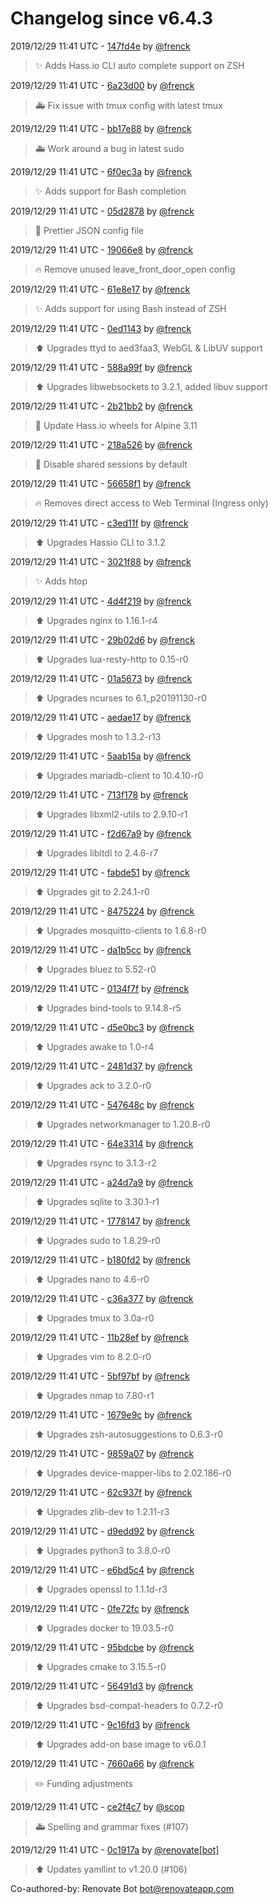 # Changelog since v6.4.3

2019/12/29 11:41 UTC - [147fd4e](https://github.com/hassio-addons/addon-ssh/commit/147fd4e87c41380f683805f28005dfcd7082356f) by [@frenck](https://github.com/frenck)
> :sparkles: Adds Hass.io CLI auto complete support on ZSH 

2019/12/29 11:41 UTC - [6a23d00](https://github.com/hassio-addons/addon-ssh/commit/6a23d005ab1add6f53275391ce6d3a43e7352e29) by [@frenck](https://github.com/frenck)
> :ambulance: Fix issue with tmux config with latest tmux 

2019/12/29 11:41 UTC - [bb17e88](https://github.com/hassio-addons/addon-ssh/commit/bb17e881128bf3bcb6dcfde12ff02f0dd4ebaa14) by [@frenck](https://github.com/frenck)
> :ambulance: Work around a bug in latest sudo 

2019/12/29 11:41 UTC - [6f0ec3a](https://github.com/hassio-addons/addon-ssh/commit/6f0ec3a5ed39abc85c9a95242ec2886284ad262c) by [@frenck](https://github.com/frenck)
> :sparkles: Adds support for Bash completion 

2019/12/29 11:41 UTC - [05d2878](https://github.com/hassio-addons/addon-ssh/commit/05d28789ee5ac7c8711f661ef320297d705863fd) by [@frenck](https://github.com/frenck)
> :shirt: Prettier JSON config file 

2019/12/29 11:41 UTC - [19066e8](https://github.com/hassio-addons/addon-ssh/commit/19066e892726ff6771e68c0d83bb7cbdce9b570b) by [@frenck](https://github.com/frenck)
> :fire: Remove unused leave_front_door_open config 

2019/12/29 11:41 UTC - [61e8e17](https://github.com/hassio-addons/addon-ssh/commit/61e8e17933bbc4d04e6f35eabb8d8becf1e6401c) by [@frenck](https://github.com/frenck)
> :sparkles: Adds support for using Bash instead of ZSH 

2019/12/29 11:41 UTC - [0ed1143](https://github.com/hassio-addons/addon-ssh/commit/0ed1143c0e3bf52a80d96072d60505bae50a9177) by [@frenck](https://github.com/frenck)
> :arrow_up: Upgrades ttyd to aed3faa3, WebGL & LibUV support 

2019/12/29 11:41 UTC - [588a99f](https://github.com/hassio-addons/addon-ssh/commit/588a99f743cfee3599b2f94863d03ff82b21f9fc) by [@frenck](https://github.com/frenck)
> :arrow_up: Upgrades libwebsockets to 3.2.1, added libuv support 

2019/12/29 11:41 UTC - [2b21bb2](https://github.com/hassio-addons/addon-ssh/commit/2b21bb28cb3b1afbfbfa8af05a40c2b1e4711bc7) by [@frenck](https://github.com/frenck)
> :hammer: Update Hass.io wheels for Alpine 3.11 

2019/12/29 11:41 UTC - [218a526](https://github.com/hassio-addons/addon-ssh/commit/218a52677b7c295da89f9f3262a9e7f97508deee) by [@frenck](https://github.com/frenck)
> :hammer: Disable shared sessions by default 

2019/12/29 11:41 UTC - [56658f1](https://github.com/hassio-addons/addon-ssh/commit/56658f1ed1a0b3581a6599cb14d0880603650214) by [@frenck](https://github.com/frenck)
> :fire: Removes direct access to Web Terminal (Ingress only) 

2019/12/29 11:41 UTC - [c3ed11f](https://github.com/hassio-addons/addon-ssh/commit/c3ed11f8e4b9826a8308b4eeb137c572cdb34b7c) by [@frenck](https://github.com/frenck)
> :arrow_up: Upgrades Hassio CLI to 3.1.2 

2019/12/29 11:41 UTC - [3021f88](https://github.com/hassio-addons/addon-ssh/commit/3021f8811d5bd66a9b96a3bb1c7f33db628ec2d4) by [@frenck](https://github.com/frenck)
> :sparkles: Adds htop 

2019/12/29 11:41 UTC - [4d4f219](https://github.com/hassio-addons/addon-ssh/commit/4d4f219622e13459e6facebdf645c63e8bb31041) by [@frenck](https://github.com/frenck)
> :arrow_up: Upgrades nginx to 1.16.1-r4 

2019/12/29 11:41 UTC - [29b02d6](https://github.com/hassio-addons/addon-ssh/commit/29b02d65572d8e9a833e02ee13c07cc279e19b30) by [@frenck](https://github.com/frenck)
> :arrow_up: Upgrades lua-resty-http to 0.15-r0 

2019/12/29 11:41 UTC - [01a5673](https://github.com/hassio-addons/addon-ssh/commit/01a5673514cc5d836cc11dcd8e5433cd07d7a12c) by [@frenck](https://github.com/frenck)
> :arrow_up: Upgrades ncurses to 6.1_p20191130-r0 

2019/12/29 11:41 UTC - [aedae17](https://github.com/hassio-addons/addon-ssh/commit/aedae17078a7b785a222db08142c5f42eef68443) by [@frenck](https://github.com/frenck)
> :arrow_up: Upgrades mosh to 1.3.2-r13 

2019/12/29 11:41 UTC - [5aab15a](https://github.com/hassio-addons/addon-ssh/commit/5aab15a9c083c876639d8e9ce7964ce460ad7e5f) by [@frenck](https://github.com/frenck)
> :arrow_up: Upgrades mariadb-client to 10.4.10-r0 

2019/12/29 11:41 UTC - [713f178](https://github.com/hassio-addons/addon-ssh/commit/713f178eda3963896229dbe8cdec7153684cdcaf) by [@frenck](https://github.com/frenck)
> :arrow_up: Upgrades libxml2-utils to 2.9.10-r1 

2019/12/29 11:41 UTC - [f2d67a9](https://github.com/hassio-addons/addon-ssh/commit/f2d67a9b9fa5863f60691774600cc985f2ab5158) by [@frenck](https://github.com/frenck)
> :arrow_up: Upgrades libltdl to 2.4.6-r7 

2019/12/29 11:41 UTC - [fabde51](https://github.com/hassio-addons/addon-ssh/commit/fabde51dd01da7170bbb4ce6d83c47170882e846) by [@frenck](https://github.com/frenck)
> :arrow_up: Upgrades git to 2.24.1-r0 

2019/12/29 11:41 UTC - [8475224](https://github.com/hassio-addons/addon-ssh/commit/8475224c8fdee064d50fc7c53518d518a85d9945) by [@frenck](https://github.com/frenck)
> :arrow_up: Upgrades mosquitto-clients to 1.6.8-r0 

2019/12/29 11:41 UTC - [da1b5cc](https://github.com/hassio-addons/addon-ssh/commit/da1b5cce5c3a80845fa6c28cf8237be5ff226d5b) by [@frenck](https://github.com/frenck)
> :arrow_up: Upgrades bluez to 5.52-r0 

2019/12/29 11:41 UTC - [0134f7f](https://github.com/hassio-addons/addon-ssh/commit/0134f7f54d267c12b58793de60ce2aaf70901cad) by [@frenck](https://github.com/frenck)
> :arrow_up: Upgrades bind-tools to 9.14.8-r5 

2019/12/29 11:41 UTC - [d5e0bc3](https://github.com/hassio-addons/addon-ssh/commit/d5e0bc3ea7c8c6987a57730c9755ea26ffeab619) by [@frenck](https://github.com/frenck)
> :arrow_up: Upgrades awake to 1.0-r4 

2019/12/29 11:41 UTC - [2481d37](https://github.com/hassio-addons/addon-ssh/commit/2481d37e3f1fc5bb911b31ac944de4e4035e82a4) by [@frenck](https://github.com/frenck)
> :arrow_up: Upgrades ack to 3.2.0-r0 

2019/12/29 11:41 UTC - [547648c](https://github.com/hassio-addons/addon-ssh/commit/547648cc536178a63d6a9186eb3d3ebeafdc6e54) by [@frenck](https://github.com/frenck)
> :arrow_up: Upgrades networkmanager to 1.20.8-r0 

2019/12/29 11:41 UTC - [64e3314](https://github.com/hassio-addons/addon-ssh/commit/64e33143b3c1f978d3ab409cf916ecb14cf49581) by [@frenck](https://github.com/frenck)
> :arrow_up: Upgrades rsync to 3.1.3-r2 

2019/12/29 11:41 UTC - [a24d7a9](https://github.com/hassio-addons/addon-ssh/commit/a24d7a91d9fd5f80178be4a01e19220b5e9a19b6) by [@frenck](https://github.com/frenck)
> :arrow_up: Upgrades sqlite to 3.30.1-r1 

2019/12/29 11:41 UTC - [1778147](https://github.com/hassio-addons/addon-ssh/commit/1778147ea5a04a4b99011208066f81ca469eda64) by [@frenck](https://github.com/frenck)
> :arrow_up: Upgrades sudo to 1.8.29-r0 

2019/12/29 11:41 UTC - [b180fd2](https://github.com/hassio-addons/addon-ssh/commit/b180fd25990621c10edfb8f2d74409862202c389) by [@frenck](https://github.com/frenck)
> :arrow_up: Upgrades nano to 4.6-r0 

2019/12/29 11:41 UTC - [c36a377](https://github.com/hassio-addons/addon-ssh/commit/c36a377321ff2e33c4e2a951195aa3498a69552f) by [@frenck](https://github.com/frenck)
> :arrow_up: Upgrades tmux to 3.0a-r0 

2019/12/29 11:41 UTC - [11b28ef](https://github.com/hassio-addons/addon-ssh/commit/11b28ef641afef3b5abd77663fcff439be5f0a8d) by [@frenck](https://github.com/frenck)
> :arrow_up: Upgrades vim to 8.2.0-r0 

2019/12/29 11:41 UTC - [5bf97bf](https://github.com/hassio-addons/addon-ssh/commit/5bf97bf850fdaf5c7dc2062b8705cc5024bdc44b) by [@frenck](https://github.com/frenck)
> :arrow_up: Upgrades nmap to 7.80-r1 

2019/12/29 11:41 UTC - [1679e9c](https://github.com/hassio-addons/addon-ssh/commit/1679e9cfdf81b6a21cbfd340afb64ac9c5753480) by [@frenck](https://github.com/frenck)
> :arrow_up: Upgrades zsh-autosuggestions to 0.6.3-r0 

2019/12/29 11:41 UTC - [9859a07](https://github.com/hassio-addons/addon-ssh/commit/9859a07ce4c326607a57571e602c29d86659d15e) by [@frenck](https://github.com/frenck)
> :arrow_up: Upgrades device-mapper-libs to 2.02.186-r0 

2019/12/29 11:41 UTC - [62c937f](https://github.com/hassio-addons/addon-ssh/commit/62c937f53e25dcca7f342bd0d2c4acffdd82b3c3) by [@frenck](https://github.com/frenck)
> :arrow_up: Upgrades zlib-dev to 1.2.11-r3 

2019/12/29 11:41 UTC - [d9edd92](https://github.com/hassio-addons/addon-ssh/commit/d9edd92159b43e6e69ad6e82a9724171b51ec573) by [@frenck](https://github.com/frenck)
> :arrow_up: Upgrades python3 to 3.8.0-r0 

2019/12/29 11:41 UTC - [e6bd5c4](https://github.com/hassio-addons/addon-ssh/commit/e6bd5c42720e02bbb4a2eefeac347f71848a27e2) by [@frenck](https://github.com/frenck)
> :arrow_up: Upgrades openssl to 1.1.1d-r3 

2019/12/29 11:41 UTC - [0fe72fc](https://github.com/hassio-addons/addon-ssh/commit/0fe72fcee626f0865a16df5f21e7931d95538143) by [@frenck](https://github.com/frenck)
> :arrow_up: Upgrades docker to 19.03.5-r0 

2019/12/29 11:41 UTC - [95bdcbe](https://github.com/hassio-addons/addon-ssh/commit/95bdcbe613675880c8136f528c50ae58c9f3e101) by [@frenck](https://github.com/frenck)
> :arrow_up: Upgrades cmake to 3.15.5-r0 

2019/12/29 11:41 UTC - [56491d3](https://github.com/hassio-addons/addon-ssh/commit/56491d3d0cec0409092ed7b779404fc385fd0970) by [@frenck](https://github.com/frenck)
> :arrow_up: Upgrades bsd-compat-headers to 0.7.2-r0 

2019/12/29 11:41 UTC - [9c16fd3](https://github.com/hassio-addons/addon-ssh/commit/9c16fd3ffb619cd08996f7b45bcf04d38779b536) by [@frenck](https://github.com/frenck)
> :arrow_up: Upgrades add-on base image to v6.0.1 

2019/12/29 11:41 UTC - [7660a66](https://github.com/hassio-addons/addon-ssh/commit/7660a66a2fc7c51c7c367cc9cbf1e9ebae06faaf) by [@frenck](https://github.com/frenck)
> :pencil2: Funding adjustments 

2019/12/29 11:41 UTC - [ce2f4c7](https://github.com/hassio-addons/addon-ssh/commit/ce2f4c7fcc9e815d09980a8395070debce0d1726) by [@scop](https://github.com/scop)
> :ambulance: Spelling and grammar fixes (#107) 

2019/12/29 11:41 UTC - [0c1917a](https://github.com/hassio-addons/addon-ssh/commit/0c1917aa3da961329b7273676cf843ef511bb4f6) by [@renovate[bot]](https://github.com/apps/renovate)
> :arrow_up: Updates yamllint to v1.20.0 (#106)



Co-authored-by: Renovate Bot <bot@renovateapp.com> 

